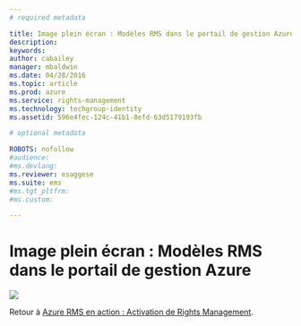```yaml
---
# required metadata

title: Image plein écran : Modèles RMS dans le portail de gestion Azure | Azure RMS
description:
keywords:
author: cabailey
manager: mbaldwin
ms.date: 04/28/2016
ms.topic: article
ms.prod: azure
ms.service: rights-management
ms.technology: techgroup-identity
ms.assetid: 596e4fec-124c-41b1-8efd-63d5179193fb

# optional metadata

ROBOTS: nofollow
#audience:
#ms.devlang:
ms.reviewer: esaggese
ms.suite: ems
#ms.tgt_pltfrm:
#ms.custom:

---
```


# Image plein écran : Modèles RMS dans le portail de gestion Azure
![](./media/AzRMS_TemplatesPortal.png)

Retour à [Azure RMS en action : Activation de Rights Management](http://technet.microsoft.com/library/jj585026.aspx).



<!--HONumber=Apr16_HO3-->


